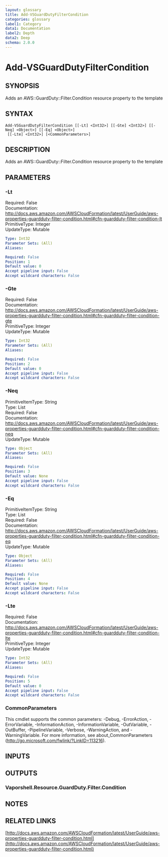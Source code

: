 ```yaml
---
layout: glossary
title: Add-VSGuardDutyFilterCondition
categories: glossary
label1: Category
data1: Documentation
label2: Depth
data2: Deep
schema: 2.0.0
---
```


# Add-VSGuardDutyFilterCondition

## SYNOPSIS
Adds an AWS::GuardDuty::Filter.Condition resource property to the template

## SYNTAX

```
Add-VSGuardDutyFilterCondition [[-Lt] <Int32>] [[-Gte] <Int32>] [[-Neq] <Object>] [[-Eq] <Object>]
 [[-Lte] <Int32>] [<CommonParameters>]
```

## DESCRIPTION
Adds an AWS::GuardDuty::Filter.Condition resource property to the template

## PARAMETERS

### -Lt
Required: False    
Documentation: http://docs.aws.amazon.com/AWSCloudFormation/latest/UserGuide/aws-properties-guardduty-filter-condition.html#cfn-guardduty-filter-condition-lt    
PrimitiveType: Integer    
UpdateType: Mutable

```yaml
Type: Int32
Parameter Sets: (All)
Aliases:

Required: False
Position: 1
Default value: 0
Accept pipeline input: False
Accept wildcard characters: False
```

### -Gte
Required: False    
Documentation: http://docs.aws.amazon.com/AWSCloudFormation/latest/UserGuide/aws-properties-guardduty-filter-condition.html#cfn-guardduty-filter-condition-gte    
PrimitiveType: Integer    
UpdateType: Mutable

```yaml
Type: Int32
Parameter Sets: (All)
Aliases:

Required: False
Position: 2
Default value: 0
Accept pipeline input: False
Accept wildcard characters: False
```

### -Neq
PrimitiveItemType: String    
Type: List    
Required: False    
Documentation: http://docs.aws.amazon.com/AWSCloudFormation/latest/UserGuide/aws-properties-guardduty-filter-condition.html#cfn-guardduty-filter-condition-neq    
UpdateType: Mutable

```yaml
Type: Object
Parameter Sets: (All)
Aliases:

Required: False
Position: 3
Default value: None
Accept pipeline input: False
Accept wildcard characters: False
```

### -Eq
PrimitiveItemType: String    
Type: List    
Required: False    
Documentation: http://docs.aws.amazon.com/AWSCloudFormation/latest/UserGuide/aws-properties-guardduty-filter-condition.html#cfn-guardduty-filter-condition-eq    
UpdateType: Mutable

```yaml
Type: Object
Parameter Sets: (All)
Aliases:

Required: False
Position: 4
Default value: None
Accept pipeline input: False
Accept wildcard characters: False
```

### -Lte
Required: False    
Documentation: http://docs.aws.amazon.com/AWSCloudFormation/latest/UserGuide/aws-properties-guardduty-filter-condition.html#cfn-guardduty-filter-condition-lte    
PrimitiveType: Integer    
UpdateType: Mutable

```yaml
Type: Int32
Parameter Sets: (All)
Aliases:

Required: False
Position: 5
Default value: 0
Accept pipeline input: False
Accept wildcard characters: False
```

### CommonParameters
This cmdlet supports the common parameters: -Debug, -ErrorAction, -ErrorVariable, -InformationAction, -InformationVariable, -OutVariable, -OutBuffer, -PipelineVariable, -Verbose, -WarningAction, and -WarningVariable.
For more information, see about_CommonParameters (http://go.microsoft.com/fwlink/?LinkID=113216).

## INPUTS

## OUTPUTS

### Vaporshell.Resource.GuardDuty.Filter.Condition

## NOTES

## RELATED LINKS

[http://docs.aws.amazon.com/AWSCloudFormation/latest/UserGuide/aws-properties-guardduty-filter-condition.html](http://docs.aws.amazon.com/AWSCloudFormation/latest/UserGuide/aws-properties-guardduty-filter-condition.html)

